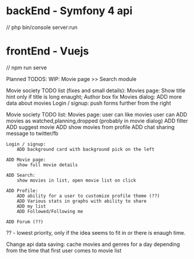 # backEnd - Symfony 4 api
// php bin/console server:run

# frontEnd - Vuejs
// npm run serve

Planned TODOS:
WIP: Movie page >> Search module

Movie society TODO list (fixes and small details):
    Movies page:
        Show title hint only if title is long enaught;
        Author box fix
        Movies dialog:
            ADD more data about movies
    Login / signup:
        push forms further from the right
        
Movie society TODO list:
    Movies page:
        user can like movies
        user can ADD movies as watched,planning,dropped (probably in movie dialog)
        ADD filter
        ADD suggest movie
        ADD show movies from profile 
        ADD chat
            sharing message to twitter/fb
        
    Login / signup:
        ADD background card with background pick on the left
            
    ADD Movie page:
        show full movie details
        
    ADD Search:
        show movies in list, open movie list on click
        
    ADD Profile:
        ADD ability for a user to customize profile theme (??)
        ADD Various stats in graphs with ability to share
        ADD my list
        ADD Followed/Following me 
        
    ADD Forum (??)

?? - lowest priority, only if the idea seems to fit in or there is enaugh time.

Change api data saving:
    cache movies and genres for a day depending from the time that first user comes to movie list
    

